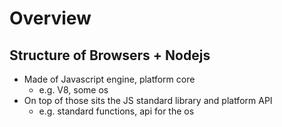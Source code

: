 # Overview
## Structure of Browsers + Nodejs
- Made of Javascript engine, platform core
  - e.g. V8, some os
- On top of those sits the JS standard library and platform API
  - e.g. standard functions, api for the os
